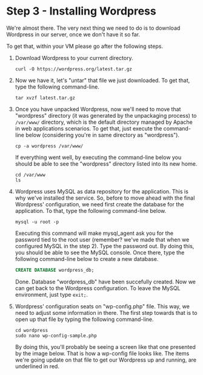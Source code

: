 # Step 3 - Installing Wordpress

We're almost there. The very next thing we need to do is to download Wordpress in our server, once we don't have it so far.

To get that, within your VM please go after the following steps.

1) Download Wordpress to your current directory.

    ```shell
    curl -O https://wordpress.org/latest.tar.gz
    ```

2) Now we have it, let's "untar" that file we just downloaded. To get that, type the following command-line.

    ```shell	
    tar xvzf latest.tar.gz
    ```

3) Once you have unpacked Wordpress, now we'll need to move that "wordpress" directory (it was generated by the unpackaging process) to <code>/var/www/</code> directory, which is the default directory managed by Apache in web applications scenarios. To get that, just execute the command-line below (considering you're in same directory as "wordpress").

    ```shell
    cp -a wordpress /var/www/
    ```

    If everything went well, by executing the command-line below you should be able to see the "wordpress" directory listed into its new home.

    ```shell
    cd /var/www
    ls
    ```

4) Wordpress uses MySQL as data repository for the application. This is why we've installed the service. So, before to move ahead with the final Wordpress' configuration, we need first create the database for the application. To that, type the following command-line below.

    ```shell
    mysql -u root -p
    ```

    Executing this command will make mysql_agent ask you for the password tied to the root user (remember? we've made that when we configured MySQL in the step 2). Type the password out. By doing this, you should be able to see the MySQL console. Once there, type the following command-line below to create a new database.

    ```sql
    CREATE DATABASE wordpress_db;
    ```

    Done. Database "wordpress_db" have been succefully created. Now we can get back to the Wordpress configuration. To leave the MySQL environment, just type <code>exit;</code>.

5) Wordpress' configuration seats on "wp-config.php" file. This way, we need to adjust some information in there. The first step towards that is to open up that file by typing the following command-line.

    ```shell
    cd wordpress
    sudo nano wp-config-sample.php
    ```

    By doing this, you'll probably be seeing a screen like that one presented by the image below. That is how a wp-config file looks like. The items we're going update on that file to get our Wordpress up and running, are underlined in red.

    